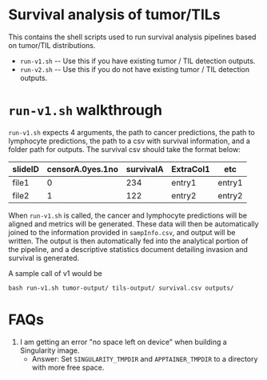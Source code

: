 # Survival analysis of tumor/TILs

This contains the shell scripts used to run survival analysis pipelines based on
tumor/TIL distributions.

- `run-v1.sh` -- Use this if you have existing tumor / TIL detection outputs.
- `run-v2.sh` -- Use this if you do not have existing tumor / TIL detection outputs.

# `run-v1.sh` walkthrough

`run-v1.sh` expects 4 arguments, the path to cancer predictions, the path to lymphocyte predictions, the path to a csv with survival information, and a folder path for outputs. The survival csv should take the format below:

|slideID|censorA.0yes.1no|survivalA|ExtraCol1|etc|
|----|----|----|----|----|
|file1|0|234|entry1|entry1|
|file2|1|122|entry2|entry2|

When `run-v1.sh` is called, the cancer and lymphocyte predictions will be aligned and metrics will be generated. These data will then be automatically joined to the information provided in `sampInfo.csv`, and output will be written. The output is then automatically fed into the analytical portion of the pipeline, and a descriptive statistics document detailing invasion and survival is generated.

A sample call of v1 would be
```
bash run-v1.sh tumor-output/ tils-output/ survival.csv outputs/
```

# FAQs

1. I am getting an error "no space left on device" when building a Singularity image.
    - Answer: Set `SINGULARITY_TMPDIR` and `APPTAINER_TMPDIR` to a directory with more
    free space.
